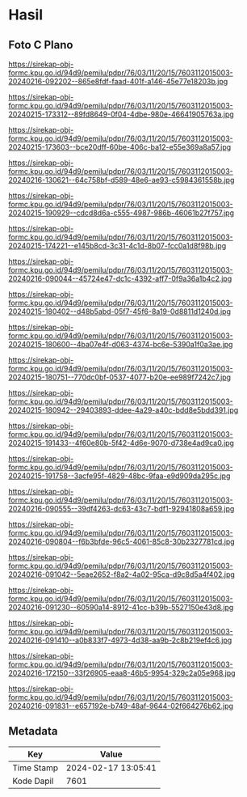 # Hasil

## Foto C Plano

https://sirekap-obj-formc.kpu.go.id/94d9/pemilu/pdpr/76/03/11/20/15/7603112015003-20240216-092202--865e8fdf-faad-401f-a146-45e77e18203b.jpg

https://sirekap-obj-formc.kpu.go.id/94d9/pemilu/pdpr/76/03/11/20/15/7603112015003-20240215-173312--89fd8649-0f04-4dbe-980e-46641905763a.jpg

https://sirekap-obj-formc.kpu.go.id/94d9/pemilu/pdpr/76/03/11/20/15/7603112015003-20240215-173603--bce20dff-60be-406c-ba12-e55e369a8a57.jpg

https://sirekap-obj-formc.kpu.go.id/94d9/pemilu/pdpr/76/03/11/20/15/7603112015003-20240216-130621--64c758bf-d589-48e6-ae93-c5984361558b.jpg

https://sirekap-obj-formc.kpu.go.id/94d9/pemilu/pdpr/76/03/11/20/15/7603112015003-20240215-190929--cdcd8d6a-c555-4987-986b-46061b27f757.jpg

https://sirekap-obj-formc.kpu.go.id/94d9/pemilu/pdpr/76/03/11/20/15/7603112015003-20240215-174221--e145b8cd-3c31-4c1d-8b07-fcc0a1d8f98b.jpg

https://sirekap-obj-formc.kpu.go.id/94d9/pemilu/pdpr/76/03/11/20/15/7603112015003-20240216-090044--45724e47-dc1c-4392-aff7-0f9a36a1b4c2.jpg

https://sirekap-obj-formc.kpu.go.id/94d9/pemilu/pdpr/76/03/11/20/15/7603112015003-20240215-180402--d48b5abd-05f7-45f6-8a19-0d8811d1240d.jpg

https://sirekap-obj-formc.kpu.go.id/94d9/pemilu/pdpr/76/03/11/20/15/7603112015003-20240215-180600--4ba07e4f-d063-4374-bc6e-5390a1f0a3ae.jpg

https://sirekap-obj-formc.kpu.go.id/94d9/pemilu/pdpr/76/03/11/20/15/7603112015003-20240215-180751--770dc0bf-0537-4077-b20e-ee989f7242c7.jpg

https://sirekap-obj-formc.kpu.go.id/94d9/pemilu/pdpr/76/03/11/20/15/7603112015003-20240215-180942--29403893-ddee-4a29-a40c-bdd8e5bdd391.jpg

https://sirekap-obj-formc.kpu.go.id/94d9/pemilu/pdpr/76/03/11/20/15/7603112015003-20240215-191433--4f60e80b-5f42-4d6e-9070-d738e4ad9ca0.jpg

https://sirekap-obj-formc.kpu.go.id/94d9/pemilu/pdpr/76/03/11/20/15/7603112015003-20240215-191758--3acfe95f-4829-48bc-9faa-e9d909da295c.jpg

https://sirekap-obj-formc.kpu.go.id/94d9/pemilu/pdpr/76/03/11/20/15/7603112015003-20240216-090555--39df4263-dc63-43c7-bdf1-92941808a659.jpg

https://sirekap-obj-formc.kpu.go.id/94d9/pemilu/pdpr/76/03/11/20/15/7603112015003-20240216-090804--f6b3bfde-96c5-4061-85c8-30b2327781cd.jpg

https://sirekap-obj-formc.kpu.go.id/94d9/pemilu/pdpr/76/03/11/20/15/7603112015003-20240216-091042--5eae2652-f8a2-4a02-95ca-d9c8d5a4f402.jpg

https://sirekap-obj-formc.kpu.go.id/94d9/pemilu/pdpr/76/03/11/20/15/7603112015003-20240216-091230--60590a14-8912-41cc-b39b-5527150e43d8.jpg

https://sirekap-obj-formc.kpu.go.id/94d9/pemilu/pdpr/76/03/11/20/15/7603112015003-20240216-091410--a0b833f7-4973-4d38-aa9b-2c8b219ef4c6.jpg

https://sirekap-obj-formc.kpu.go.id/94d9/pemilu/pdpr/76/03/11/20/15/7603112015003-20240216-172150--33f26905-eaa8-46b5-9954-329c2a05e968.jpg

https://sirekap-obj-formc.kpu.go.id/94d9/pemilu/pdpr/76/03/11/20/15/7603112015003-20240216-091831--e657192e-b749-48af-9644-02f664276b62.jpg


## Metadata

| Key        | Value               |
| ---------- | ------------------- |
| Time Stamp | 2024-02-17 13:05:41 |
| Kode Dapil | 7601                |



